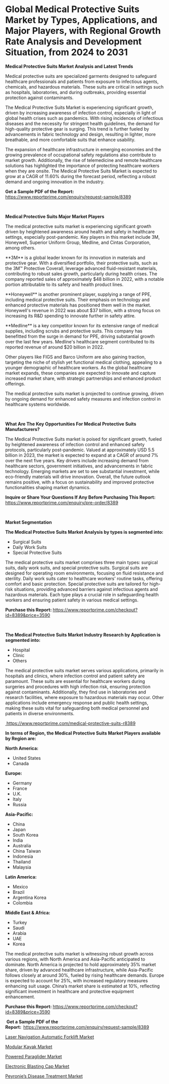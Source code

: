 <p><h1>Global Medical Protective Suits Market by Types, Applications, and Major Players, with Regional Growth Rate Analysis and Development Situation, from 2024 to 2031</h1></p><p><strong>Medical Protective Suits Market Analysis and Latest Trends</strong></p>
<p><p>Medical protective suits are specialized garments designed to safeguard healthcare professionals and patients from exposure to infectious agents, chemicals, and hazardous materials. These suits are critical in settings such as hospitals, laboratories, and during outbreaks, providing essential protection against contaminants.</p><p>The Medical Protective Suits Market is experiencing significant growth, driven by increasing awareness of infection control, especially in light of global health crises such as pandemics. With rising incidences of infectious diseases and the necessity for stringent health guidelines, the demand for high-quality protective gear is surging. This trend is further fueled by advancements in fabric technology and design, resulting in lighter, more breathable, and more comfortable suits that enhance usability.</p><p>The expansion of healthcare infrastructure in emerging economies and the growing prevalence of occupational safety regulations also contribute to market growth. Additionally, the rise of telemedicine and remote healthcare solutions has highlighted the importance of protecting healthcare workers when they are onsite. The Medical Protective Suits Market is expected to grow at a CAGR of 11.60% during the forecast period, reflecting a robust demand and ongoing innovation in the industry.</p></p>
<p><strong>Get a Sample PDF of the Report:&nbsp;</strong> <a href="https://www.reportprime.com/enquiry/request-sample/8389">https://www.reportprime.com/enquiry/request-sample/8389</a></p>
<p>&nbsp;</p>
<p><strong>Medical Protective Suits Major Market Players</strong></p>
<p><p>The medical protective suits market is experiencing significant growth driven by heightened awareness around health and safety in healthcare settings, especially post-pandemic. Key players in this market include 3M, Honeywell, Superior Uniform Group, Medline, and Cintas Corporation, among others.</p><p>**3M** is a global leader known for its innovation in materials and protective gear. With a diversified portfolio, their protective suits, such as the 3M™ Protective Coverall, leverage advanced fluid-resistant materials, contributing to robust sales growth, particularly during health crises. The company reported sales of approximately $48 billion in 2022, with a notable portion attributable to its safety and health product lines.</p><p>**Honeywell** is another prominent player, supplying a range of PPE, including medical protective suits. Their emphasis on technology and enhanced protective materials has positioned them well in the market. Honeywell's revenue in 2022 was about $37 billion, with a strong focus on increasing its R&D spending to innovate further in safety attire.</p><p>**Medline** is a key competitor known for its extensive range of medical supplies, including scrubs and protective suits. This company has benefitted from the surge in demand for PPE, driving substantial growth over the last few years. Medline's healthcare segment contributed to its reported revenue of around $20 billion in 2022.</p><p>Other players like FIGS and Barco Uniform are also gaining traction, targeting the niche of stylish yet functional medical clothing, appealing to a younger demographic of healthcare workers. As the global healthcare market expands, these companies are expected to innovate and capture increased market share, with strategic partnerships and enhanced product offerings.</p><p>The medical protective suits market is projected to continue growing, driven by ongoing demand for enhanced safety measures and infection control in healthcare systems worldwide.</p></p>
<p>&nbsp;</p>
<p><strong>What Are The Key Opportunities For Medical Protective Suits Manufacturers?</strong></p>
<p><p>The Medical Protective Suits market is poised for significant growth, fueled by heightened awareness of infection control and enhanced safety protocols, particularly post-pandemic. Valued at approximately USD 5.5 billion in 2023, the market is expected to expand at a CAGR of around 7% over the next five years. Key drivers include increasing demand from healthcare sectors, government initiatives, and advancements in fabric technology. Emerging markets are set to see substantial investment, while eco-friendly materials will drive innovation. Overall, the future outlook remains positive, with a focus on sustainability and improved protective functionalities shaping market dynamics.</p></p>
<p><strong>Inquire or Share Your Questions If Any Before Purchasing This Report:</strong> <a href="https://www.reportprime.com/enquiry/pre-order/8389">https://www.reportprime.com/enquiry/pre-order/8389</a></p>
<p>&nbsp;</p>
<p><strong>Market Segmentation</strong></p>
<p><strong>The Medical Protective Suits Market Analysis by types is segmented into:</strong></p>
<p><ul><li>Surgical Suits</li><li>Daily Work Suits</li><li>Special Protective Suits</li></ul></p>
<p><p>The medical protective suits market comprises three main types: surgical suits, daily work suits, and special protective suits. Surgical suits are designed for operating room environments, focusing on fluid resistance and sterility. Daily work suits cater to healthcare workers' routine tasks, offering comfort and basic protection. Special protective suits are tailored for high-risk situations, providing advanced barriers against infectious agents and hazardous materials. Each type plays a crucial role in safeguarding health workers and ensuring patient safety in various medical settings.</p></p>
<p><strong>Purchase this Report:&nbsp;</strong><a href="https://www.reportprime.com/checkout?id=8389&price=3590">https://www.reportprime.com/checkout?id=8389&price=3590</a></p>
<p>&nbsp;</p>
<p><strong>The Medical Protective Suits Market Industry Research by Application is segmented into:</strong></p>
<p><ul><li>Hospital</li><li>Clinic</li><li>Others</li></ul></p>
<p><p>The medical protective suits market serves various applications, primarily in hospitals and clinics, where infection control and patient safety are paramount. These suits are essential for healthcare workers during surgeries and procedures with high infection risk, ensuring protection against contaminants. Additionally, they find use in laboratories and research facilities, where exposure to hazardous materials may occur. Other applications include emergency response and public health settings, making these suits vital for safeguarding both medical personnel and patients in diverse environments.</p></p>
<p><a href="https://www.reportprime.com/medical-protective-suits-r8389">&nbsp;https://www.reportprime.com/medical-protective-suits-r8389</a></p>
<p><strong>In terms of Region, the Medical Protective Suits Market Players available by Region are:</strong></p>
<p>
    <p> <strong> North America: </strong>
        <ul>
            <li>United States</li>
            <li>Canada</li>
        </ul>
        </p> 
    <p> <strong> Europe: </strong>
        <ul>
            <li>Germany</li>
            <li>France</li>
            <li>U.K.</li>
            <li>Italy</li>
            <li>Russia</li>
        </ul>
        </p> 
    <p> <strong> Asia-Pacific: </strong>
        <ul>
            <li>China</li>
            <li>Japan</li>
            <li>South Korea</li>
            <li>India</li>
            <li>Australia</li>
            <li>China Taiwan</li>
            <li>Indonesia</li>
            <li>Thailand</li>
            <li>Malaysia</li>
        </ul>
        </p> 
    <p> <strong> Latin America: </strong>
        <ul>
            <li>Mexico</li>
            <li>Brazil</li>
            <li>Argentina Korea</li>
            <li>Colombia</li>
        </ul>
        </p> 
    <p> <strong> Middle East & Africa: </strong>
        <ul>
            <li>Turkey</li>
            <li>Saudi</li>
            <li>Arabia</li>
            <li>UAE</li>
            <li>Korea</li>
        </ul>
    </p>
    </p>
<p><p>The medical protective suits market is witnessing robust growth across various regions, with North America and Asia-Pacific anticipated to dominate. North America is projected to hold approximately 35% market share, driven by advanced healthcare infrastructure, while Asia-Pacific follows closely at around 30%, fueled by rising healthcare demands. Europe is expected to account for 25%, with increased regulatory measures enhancing suit usage. China’s market share is estimated at 10%, reflecting significant investment in healthcare and protective equipment enhancement.</p></p>
<p><strong>Purchase this Report: </strong><a href="https://www.reportprime.com/checkout?id=8389&price=3590">https://www.reportprime.com/checkout?id=8389&price=3590</a></p>
<p>&nbsp;<strong>Get a Sample PDF of the Report:&nbsp;&nbsp;</strong><a href="https://www.reportprime.com/enquiry/request-sample/8389">https://www.reportprime.com/enquiry/request-sample/8389</a></p>
<p><strong></strong></p>
<p><p><a href="https://issuu.com/reportprime-2/docs/laser-navigation-automatic-forklift_072e96753f7016">Laser Navigation Automatic Forklift Market</a></p><p><a href="https://www.linkedin.com/pulse/modular-kayak-market-segmentation-geographical-regions-forcast-4e3be?trackingId=WKxaX6RBSbm0IRMZ50B85g%3D%3D">Modular Kayak Market</a></p><p><a href="https://issuu.com/reportprime-2/docs/powered-paraglider-market-size-2030_89b1a0b87f34e7">Powered Paraglider Market</a></p><p><a href="https://www.linkedin.com/pulse/electronic-blasting-cap-market-global-insights-sales-trends-qaple?trackingId=ConKjmbwTaeVWUHjMcTf1g%3D%3D">Electronic Blasting Cap Market</a></p><p><a href="https://medium.com/@abigail.stewart9783456/the-peyronies-disease-treatment-market-decisions-are-mostly-driven-by-resource-optimization-and-a27ae30ccdda">Peyronie’s Disease Treatment Market</a></p></p>